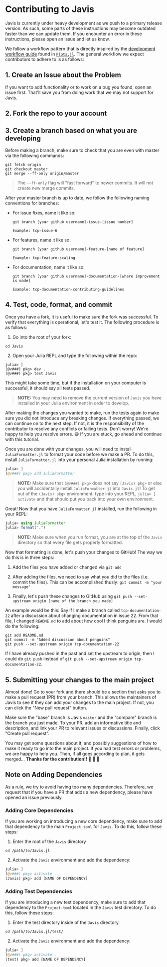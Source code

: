 # Contributing to Javis

Javis is currently under heavy development as we push to a primary release version. As such, some parts of these instructions may become outdated faster than we can update them. If you encounter an error in these instructions, please open an issue and let us know. 

We follow a workflow pattern that is directly inspired by the [development workflow guide](http://docs.juliaplots.org/latest/contributing/#Development-Workflow-1) found in [`Plots.jl`](https://github.com/JuliaPlots/Plots.jl). The general workflow we expect contributors to adhere to is as follows:

## 1. Create an Issue about the Problem

If you want to add functionality or to work on a bug you found, open an issue first.
That'll save you from doing work that we may not support for Javis.

## 2. Fork the repo to your account

## 3. Create a branch based on what you are developing

Before making a branch, make sure to check that you are even with master via the following commands:

```
git fetch origin
git checkout master
git merge --ff-only origin/master
```

> The `--ff-only` flag will "fast forward" to newer commits. It will not create new merge commits.

After your master branch is up to date, we follow the following naming conventions for branches:

- For issue fixes, name it like so:

      git branch [your github username]-issue-[issue number]

      Example: tcp-issue-6

- For features, name it like so:

      git branch [your github username]-feature-[name of feature]

      Example: tcp-feature-scaling

- For documentation, name it like so:

      git branch [your github username]-documentation-[where improvement is made]

      Example: tcp-documentation-contributing-guidelines

## 4. Test, code, format, and commit

Once you have a fork, it is useful to make sure the fork was successful.
To verify that everything is operational, let's test it.
The following procedure is as follows:

1. Go into the root of your fork:

`cd Javis`

2. Open your Julia REPL and type the following within the repo:

```
julia> ]
(@v###) pkg> dev .
(@v###) pkg> test Javis
```

This might take some time, but if the installation on your computer is successful, it should say all tests passed.

> **NOTE:** You may need to remove the current version of `Javis` you have installed in your Julia environment in order to develop. 

After making the changes you wanted to make, run the tests again to make sure you did not introduce any breaking changes.
If everything passed, we can continue on to the next step.
If not, it is the responsibility of the contributor to resolve any conflicts or failing tests.
Don't worry!
We're happy to help you resolve errors. 😄
If you are stuck, go ahead and continue with this tutorial.

Once you are done with your changes, you will need to install `JuliaFormatter.jl` to format your code before we make a PR.
To do this, install `JuliaFormatter.jl` into your personal Julia installation by running:

```julia
julia> ]
(@v###) pkg> add JuliaFormatter
```

> **NOTE:** Make sure that `(@v###) pkg>` does not say `(Javis) pkg>` or else you will accidentally install `JuliaFormatter.jl` into `Javis.jl`! To get out of the `(Javis) pkg>` environment, type into your REPL, `julia> ] activate` and that should put you back into your own environment.

Great!
Now that you have `JuliaFormatter.jl` installed, run the following in your REPL:

```julia
julia> using JuliaFormatter
julia> format(".")
```

> **NOTE:** Make sure when you run format, you are at the top of the `Javis` directory so that every file gets properly formatted.

Now that formatting is done, let's push your changes to GitHub!
The way we do this is in three steps:

1. Add the files you have added or changed via `git add` 

2. After adding the files, we need to say what you did to the files (i.e. commit the files). This can be accomplished thusly: `git commit -m "your message"` 

3. Finally, let's push these changes to GitHub using `git push --set-upstream origin [name of the branch you made]`

An example would be this: Say if I make a branch called `tcp-documentation-22` after a discussion about changing documentation in issue 22. 
From that file, I changed `README.md` to add about how cool I think penguins are.
I would do the following:

```
git add README.md
git commit -m "Added discussion about penguins"
git push --set-upstream origin tcp-documentation-22
```

If I have already pushed in the past and set the upstream to origin, then I could do `git push` instead of `git push --set-upstream origin tcp-documentation-22`.

## 5. Submitting your changes to the main project

Almost done! Go to your fork and there should be a section that asks you to make a pull request (PR) from your branch. This allows the maintainers of Javis to see if they can add your changes to the main project. If not, you can click the "New pull request" button.

Make sure the "base" branch is Javis `master` and the "compare" branch is the branch you just made. 
To your PR, add an informative title and description, and link your PR to relevant issues or discussions. 
Finally, click "Create pull request". 

You may get some questions about it, and possibly suggestions of how to make it ready to go into the main project. 
If you had test errors or problems, we are happy to help you. 
Then, if all goes according to plan, it gets merged... **Thanks for the contribution!!** :tada: :tada: :tada:

## Note on Adding Dependencies

As a rule, we try to avoid having too many dependencies.
Therefore, we request that if you have a PR that adds a new dependency, please have opened an issue previously.

### Adding Core Dependencies

If you are working on introducing a new core dependency, make sure to add that dependency to the main `Project.toml` for `Javis`.
To do this, follow these steps:

1. Enter the root of the `Javis` directory 

```
cd /path/to/Javis.jl
```

2. Activate the `Javis` environment and add the dependency:

```julia
julia> ]
(@v###) pkg> activate .
(Javis) pkg> add [NAME OF DEPENDENCY]
```

### Adding Test Dependencies

If you are  introducing a new test dependency, make sure to add that dependency to the `Project.toml` located in the `Javis` test directory.
To do this, follow these steps:

1. Enter the test directory inside of the `Javis` directory 

```
cd /path/to/Javis.jl/test/
```

2. Activate the `Javis` environment and add the dependency:

```julia
julia> ]
(@v###) pkg> activate .
(test) pkg> add [NAME OF DEPENDENCY]
```
